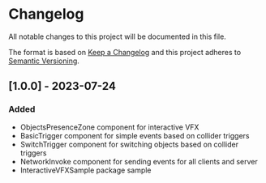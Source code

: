 # Changelog
All notable changes to this project will be documented in this file.

The format is based on [Keep a Changelog](http://keepachangelog.com/en/1.0.0/)
and this project adheres to [Semantic Versioning](http://semver.org/spec/v2.0.0.html).

<!-- Headers should be listed in this order: Added, Changed, Deprecated, Removed, Fixed, Security -->

## [1.0.0] - 2023-07-24
### Added
 - ObjectsPresenceZone component for interactive VFX
 - BasicTrigger component for simple events based on collider triggers
 - SwitchTrigger component for switching objects based on collider triggers
 - NetworkInvoke component for sending events for all clients and server
 - InteractiveVFXSample package sample